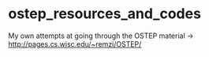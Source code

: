 # ostep_resources_and_codes
My own attempts at going through the OSTEP material -> http://pages.cs.wisc.edu/~remzi/OSTEP/
